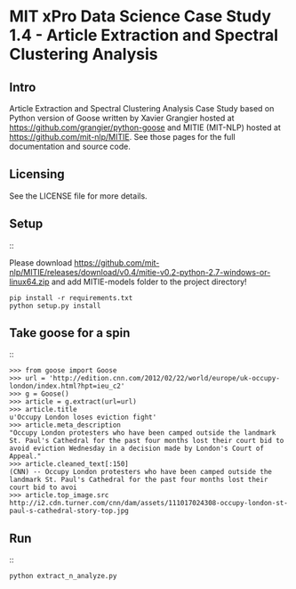 MIT xPro Data Science Case Study 1.4 - Article Extraction and Spectral Clustering Analysis
==================================================================================================

Intro
-----

Article Extraction and Spectral Clustering Analysis Case Study based on 
Python version of Goose written by Xavier Grangier hosted at https://github.com/grangier/python-goose
and MITIE (MIT-NLP) hosted at https://github.com/mit-nlp/MITIE. 
See those pages for the full documentation and source code.

Licensing
---------

See the LICENSE file for more details.

Setup
-----

::

Please download https://github.com/mit-nlp/MITIE/releases/download/v0.4/mitie-v0.2-python-2.7-windows-or-linux64.zip
and add MITIE-models folder to the project directory!

    pip install -r requirements.txt
    python setup.py install

Take goose for a spin
---------------------

::

    >>> from goose import Goose
    >>> url = 'http://edition.cnn.com/2012/02/22/world/europe/uk-occupy-london/index.html?hpt=ieu_c2'
    >>> g = Goose()
    >>> article = g.extract(url=url)
    >>> article.title
    u'Occupy London loses eviction fight'
    >>> article.meta_description
    "Occupy London protesters who have been camped outside the landmark St. Paul's Cathedral for the past four months lost their court bid to avoid eviction Wednesday in a decision made by London's Court of Appeal."
    >>> article.cleaned_text[:150]
    (CNN) -- Occupy London protesters who have been camped outside the landmark St. Paul's Cathedral for the past four months lost their court bid to avoi
    >>> article.top_image.src
    http://i2.cdn.turner.com/cnn/dam/assets/111017024308-occupy-london-st-paul-s-cathedral-story-top.jpg

Run
---

::

    python extract_n_analyze.py

